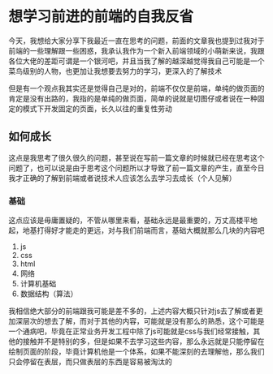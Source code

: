 # 想学习前进的前端的自我反省

今天，我想给大家分享下我最近一直在思考的问题，前面的文章我也提到过我对于前端的一些理解跟一些困惑，我承认我作为一个新入前端领域的小萌新来说，我跟各位大佬的差距可谓是一个银河吧，并且当我了解的越深越觉得我自己可能是一个菜鸟级别的人物，也更加让我想要去努力的学习，更深入的了解技术

但是有一个观点我其实还是觉得自己是对的，前端不仅仅是前端，单纯的做页面的肯定是没有出路的，我指的是单纯的做页面，简单的说就是切图仔或者说在一种固定的模式下开发固定的页面，长久以往的重复性劳动

## 如何成长

这点是我思考了很久很久的问题，甚至说在写前一篇文章的时候就已经在思考这个问题了，也可以说是由于思考这个问题所以才导致了前一篇文章的产生，直至今日我才正确的了解到前端或者说技术人应该怎么去学习去成长（个人见解）

### 基础

这点应该是毋庸置疑的，不管从哪里来看，基础永远是最重要的，万丈高楼平地起，地基打得好才能走的更远，对与我们前端而言，基础大概就那么几块的内容吧

1. js
2. css
3. html
4. 网络
5. 计算机基础
6. 数据结构（算法）

我相信绝大部分的前端跟我可能是差不多的，上述内容大概只针对js去了解或者更加深层次的想去了解，而对于其他的内容，可能就是没有那么的熟悉，这个可能是一个通病吧，毕竟在正常业务开发工程中除了js可能就是css与我们经常接触，其他的接触并不是特别的多，但是如果不去学习这些内容，那么永远就是只能停留在绘制页面的阶段，毕竟计算机他是一个体系，如果不能深刻的去理解他，那么我们只会停留在表层，而只做表层的东西是容易被淘汰的

